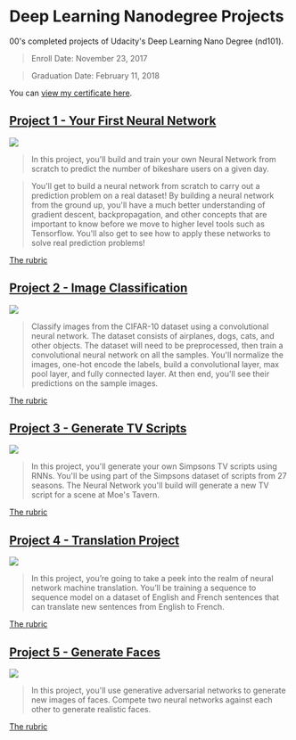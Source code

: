 # Deep Learning Nanodegree Projects

00's completed projects of Udacity's Deep Learning Nano Degree (nd101).

>Enroll Date: November 23, 2017

>Graduation Date: February 11, 2018

You can [view my certificate here](https://confirm.udacity.com/RDATLGCM).

## [Project 1 - Your First Neural Network](https://github.com/kidult00/deep_learning_nanodegree_projects/tree/master/P1-first-neural-network)
![](https://s3.amazonaws.com/video.udacity-data.com/topher/2017/April/58ed4d41_07-project/07-project.jpg)

> In this project, you'll build and train your own Neural Network from scratch to predict the number of bikeshare users on a given day. 

> You'll get to build a neural network from scratch to carry out a prediction problem on a real dataset! By building a neural network from the ground up, you'll have a much better understanding of gradient descent, backpropagation, and other concepts that are important to know before we move to higher level tools such as Tensorflow. You'll also get to see how to apply these networks to solve real prediction problems!

[The rubric](https://review.udacity.com/#!/rubrics/700/view)


## [Project 2 - Image Classification](https://github.com/kidult00/deep_learning_nanodegree_projects/tree/master/P2-image-classification)
![](https://s3.amazonaws.com/video.udacity-data.com/topher/2017/April/58ed4f8d_project-2-neural-networking/project-2-neural-networking.jpg)

> Classify images from the CIFAR-10 dataset using a convolutional neural network. The dataset consists of airplanes, dogs, cats, and other objects. The dataset will need to be preprocessed, then train a convolutional neural network on all the samples. You'll normalize the images, one-hot encode the labels, build a convolutional layer, max pool layer, and fully connected layer. At then end, you'll see their predictions on the sample images.

[The rubric](https://review.udacity.com/#!/rubrics/723/view)

## [Project 3 - Generate TV Scripts](https://github.com/kidult00/deep_learning_nanodegree_projects/tree/master/P3-tv-script-generation)
![](https://s3.amazonaws.com/video.udacity-data.com/topher/2017/April/58ed6513_project-3-lesson/project-3-lesson.jpg)

> In this project, you'll generate your own Simpsons TV scripts using RNNs. You'll be using part of the Simpsons dataset of scripts from 27 seasons. The Neural Network you'll build will generate a new TV script for a scene at Moe's Tavern.

[The rubric](https://review.udacity.com/#!/rubrics/725/view)

## [Project 4 - Translation Project](https://github.com/kidult00/deep_learning_nanodegree_projects/tree/master/P4-language-translation)
![](https://s3.amazonaws.com/video.udacity-data.com/topher/2017/April/58e6b820_project-4-copy-2/project-4-copy-2.jpg)

> In this project, you’re going to take a peek into the realm of neural network machine translation. You’ll be training a sequence to sequence model on a dataset of English and French sentences that can translate new sentences from English to French.

[The rubric](https://review.udacity.com/#!/rubrics/826/view)

## [Project 5 - Generate Faces](https://github.com/kidult00/deep_learning_nanodegree_projects/tree/master/P5-face_generation)
![](https://s3.amazonaws.com/video.udacity-data.com/topher/2017/May/590900d9_generate-faces2/generate-faces2.jpg)

> In this project, you'll use generative adversarial networks to generate new images of faces. Compete two neural networks against each other to generate realistic faces.

[The rubric](https://review.udacity.com/#!/rubrics/891/view)